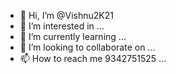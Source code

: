- 👋 Hi, I’m @Vishnu2K21
- 👀 I’m interested in ...
- 🌱 I’m currently learning ...
- 💞️ I’m looking to collaborate on ...
- 📫 How to reach me 9342751525 ...

<!---
Vishnu2K21/Vishnu2K21 is a ✨ special ✨ repository because its `README.md` (this file) appears on your GitHub profile.
You can click the Preview link to take a look at your changes.
--->
